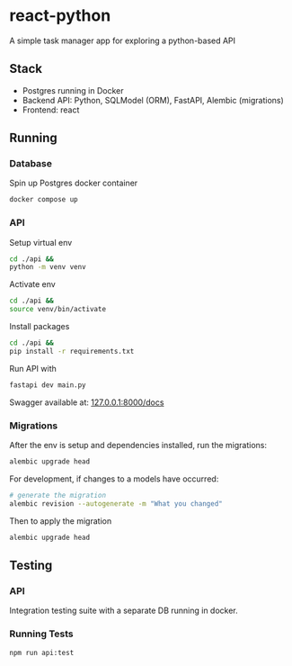 # react-python
A simple task manager app for exploring a python-based API

## Stack
- Postgres running in Docker
- Backend API: Python, SQLModel (ORM), FastAPI, Alembic (migrations) 
- Frontend: react

## Running
### Database
Spin up Postgres docker container
```sh
docker compose up
```

### API
Setup virtual env
```sh
cd ./api &&
python -m venv venv
```

Activate env
```sh
cd ./api &&
source venv/bin/activate
```

Install packages
```sh
cd ./api &&
pip install -r requirements.txt
```

Run API with 
```sh
fastapi dev main.py
```

Swagger available at: [127.0.0.1:8000/docs](http://127.0.0.1:8000/docs)

### Migrations
After the env is setup and dependencies installed, run the migrations:
```sh
alembic upgrade head
```

For development, if changes to a models have occurred:
```sh
# generate the migration
alembic revision --autogenerate -m "What you changed"
```

Then to apply the migration
```sh
alembic upgrade head
```

## Testing

### API
Integration testing suite with a separate DB running in docker.

### Running Tests

```sh
npm run api:test
```